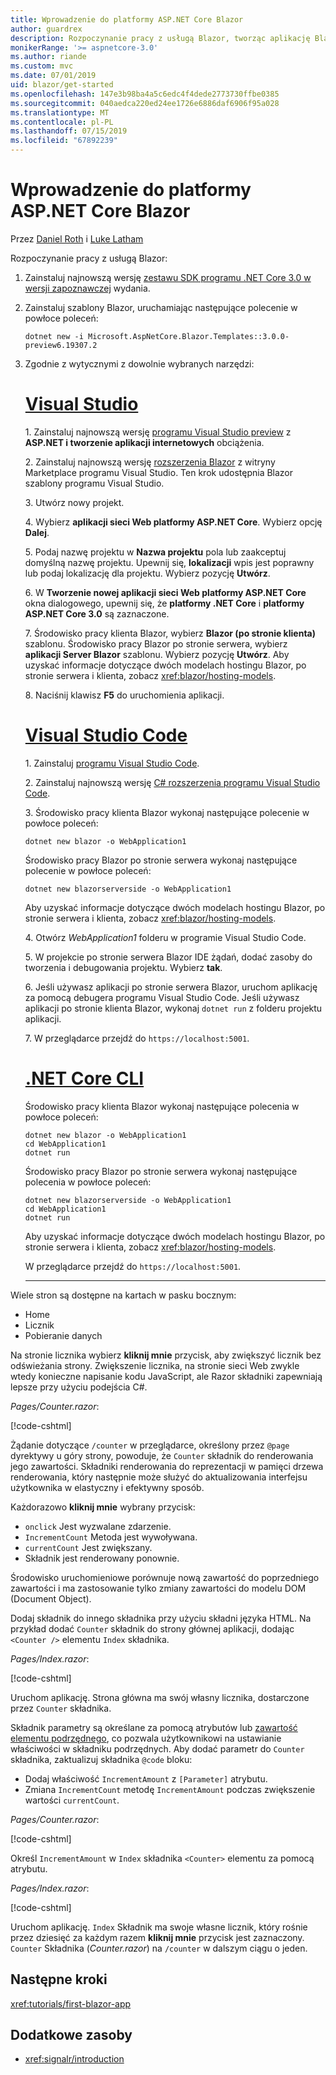 ```yaml
---
title: Wprowadzenie do platformy ASP.NET Core Blazor
author: guardrex
description: Rozpoczynanie pracy z usługą Blazor, tworząc aplikację Blazor, za pomocą narzędzi dostępnych w wybranym.
monikerRange: '>= aspnetcore-3.0'
ms.author: riande
ms.custom: mvc
ms.date: 07/01/2019
uid: blazor/get-started
ms.openlocfilehash: 147e3b98ba4a5c6edc4f4dede2773730ffbe0385
ms.sourcegitcommit: 040aedca220ed24ee1726e6886daf6906f95a028
ms.translationtype: MT
ms.contentlocale: pl-PL
ms.lasthandoff: 07/15/2019
ms.locfileid: "67892239"
---
```

# <a name="get-started-with-aspnet-core-blazor"></a>Wprowadzenie do platformy ASP.NET Core Blazor

Przez [Daniel Roth](https://github.com/danroth27) i [Luke Latham](https://github.com/guardrex)

Rozpoczynanie pracy z usługą Blazor:

1. Zainstaluj najnowszą wersję [zestawu SDK programu .NET Core 3.0 w wersji zapoznawczej](https://dotnet.microsoft.com/download/dotnet-core/3.0) wydania.

1. Zainstaluj szablony Blazor, uruchamiając następujące polecenie w powłoce poleceń:

   ```console
   dotnet new -i Microsoft.AspNetCore.Blazor.Templates::3.0.0-preview6.19307.2
   ```

1. Zgodnie z wytycznymi z dowolnie wybranych narzędzi:

   # <a name="visual-studiotabvisual-studio"></a>[Visual Studio](#tab/visual-studio)

   1\. Zainstaluj najnowszą wersję [programu Visual Studio preview](https://visualstudio.com/vs/preview) z **ASP.NET i tworzenie aplikacji internetowych** obciążenia.

   2\. Zainstaluj najnowszą wersję [rozszerzenia Blazor](https://go.microsoft.com/fwlink/?linkid=870389) z witryny Marketplace programu Visual Studio. Ten krok udostępnia Blazor szablony programu Visual Studio.

   3\. Utwórz nowy projekt.

   4\. Wybierz **aplikacji sieci Web platformy ASP.NET Core**. Wybierz opcję **Dalej**.

   5\. Podaj nazwę projektu w **Nazwa projektu** pola lub zaakceptuj domyślną nazwę projektu. Upewnij się, **lokalizacji** wpis jest poprawny lub podaj lokalizację dla projektu. Wybierz pozycję **Utwórz**.

   6\. W **Tworzenie nowej aplikacji sieci Web platformy ASP.NET Core** okna dialogowego, upewnij się, że **platformy .NET Core** i **platformy ASP.NET Core 3.0** są zaznaczone.

   7\. Środowisko pracy klienta Blazor, wybierz **Blazor (po stronie klienta)** szablonu. Środowisko pracy Blazor po stronie serwera, wybierz **aplikacji Server Blazor** szablonu. Wybierz pozycję **Utwórz**. Aby uzyskać informacje dotyczące dwóch modelach hostingu Blazor, po stronie serwera i klienta, zobacz <xref:blazor/hosting-models>.

   8\. Naciśnij klawisz **F5** do uruchomienia aplikacji.

   # <a name="visual-studio-codetabvisual-studio-code"></a>[Visual Studio Code](#tab/visual-studio-code)

   1\. Zainstaluj [programu Visual Studio Code](https://code.visualstudio.com/).

   2\. Zainstaluj najnowszą wersję [ C# rozszerzenia programu Visual Studio Code](https://marketplace.visualstudio.com/items?itemName=ms-vscode.csharp).

   3\. Środowisko pracy klienta Blazor wykonaj następujące polecenie w powłoce poleceń:

      ```console
      dotnet new blazor -o WebApplication1
      ```

      Środowisko pracy Blazor po stronie serwera wykonaj następujące polecenie w powłoce poleceń:

      ```console
      dotnet new blazorserverside -o WebApplication1
      ```

      Aby uzyskać informacje dotyczące dwóch modelach hostingu Blazor, po stronie serwera i klienta, zobacz <xref:blazor/hosting-models>.

   4\. Otwórz *WebApplication1* folderu w programie Visual Studio Code.

   5\. W projekcie po stronie serwera Blazor IDE żądań, dodać zasoby do tworzenia i debugowania projektu. Wybierz **tak**.

   6\. Jeśli używasz aplikacji po stronie serwera Blazor, uruchom aplikację za pomocą debugera programu Visual Studio Code. Jeśli używasz aplikacji po stronie klienta Blazor, wykonaj `dotnet run` z folderu projektu aplikacji.

   7\. W przeglądarce przejdź do `https://localhost:5001`.

   <!--

   # [Visual Studio for Mac](#tab/visual-studio-mac)

   1\. Install [Visual Studio for Mac](https://visualstudio.microsoft.com/vs/mac/). Switch the [Update channel to Preview](/visualstudio/mac/install-preview).

   2\. Select **File** > **New Solution** or **New Project**.

   3\. In the sidebar, select **.NET Core** > **App**.

   4\. For a Blazor server-side experience, select the **ASP.NET Core Blazor Server App** template. For a Blazor client-side experience, select the **ASP.NET Core Blazor (client-side)** template. Select **Next**. For information on the two Blazor hosting models, server-side and client-side, see <xref:blazor/hosting-models>.

   5\. The **Target Framework** defaults to **.NET Core 3.0**. Select **Next**.

   6\. In the **Project Name** field, enter `WebApplication1`. Select **Create**.

   7\. Select **Run** > **Run Without Debugging** to run the app *without the debugger*. Running with the debugger isn't supported at this time.

   -->

   # <a name="net-core-clitabnetcore-cli"></a>[.NET Core CLI](#tab/netcore-cli/)

   Środowisko pracy klienta Blazor wykonaj następujące polecenia w powłoce poleceń:

   ```console
   dotnet new blazor -o WebApplication1
   cd WebApplication1
   dotnet run
   ```

   Środowisko pracy Blazor po stronie serwera wykonaj następujące polecenia w powłoce poleceń:

   ```console
   dotnet new blazorserverside -o WebApplication1
   cd WebApplication1
   dotnet run
   ```

   Aby uzyskać informacje dotyczące dwóch modelach hostingu Blazor, po stronie serwera i klienta, zobacz <xref:blazor/hosting-models>.

   W przeglądarce przejdź do `https://localhost:5001`.

   ---

Wiele stron są dostępne na kartach w pasku bocznym:

* Home
* Licznik
* Pobieranie danych

Na stronie licznika wybierz **kliknij mnie** przycisk, aby zwiększyć licznik bez odświeżania strony. Zwiększenie licznika, na stronie sieci Web zwykle wtedy konieczne napisanie kodu JavaScript, ale Razor składniki zapewniają lepsze przy użyciu podejścia C#.

*Pages/Counter.razor*:

[!code-cshtml[](get-started/samples_snapshot/3.x/Counter1.razor?highlight=7,12-15)]

Żądanie dotyczące `/counter` w przeglądarce, określony przez `@page` dyrektywy u góry strony, powoduje, że `Counter` składnik do renderowania jego zawartości. Składniki renderowania do reprezentacji w pamięci drzewa renderowania, który następnie może służyć do aktualizowania interfejsu użytkownika w elastyczny i efektywny sposób.

Każdorazowo **kliknij mnie** wybrany przycisk:

* `onclick` Jest wyzwalane zdarzenie.
* `IncrementCount` Metoda jest wywoływana.
* `currentCount` Jest zwiększany.
* Składnik jest renderowany ponownie.

Środowisko uruchomieniowe porównuje nową zawartość do poprzedniego zawartości i ma zastosowanie tylko zmiany zawartości do modelu DOM (Document Object).

Dodaj składnik do innego składnika przy użyciu składni języka HTML. Na przykład dodać `Counter` składnik do strony głównej aplikacji, dodając `<Counter />` elementu `Index` składnika.

*Pages/Index.razor*:

[!code-cshtml[](get-started/samples_snapshot/3.x/Index1.razor?highlight=7)]

Uruchom aplikację. Strona główna ma swój własny licznika, dostarczone przez `Counter` składnika.

Składnik parametry są określane za pomocą atrybutów lub [zawartość elementu podrzędnego](xref:blazor/components#child-content), co pozwala użytkownikowi na ustawianie właściwości w składniku podrzędnych. Aby dodać parametr do `Counter` składnika, zaktualizuj składnika `@code` bloku:

* Dodaj właściwość `IncrementAmount` z `[Parameter]` atrybutu.
* Zmiana `IncrementCount` metodę `IncrementAmount` podczas zwiększenie wartości `currentCount`.

*Pages/Counter.razor*:

[!code-cshtml[](get-started/samples_snapshot/3.x/Counter2.razor?highlight=12-13,17)]

Określ `IncrementAmount` w `Index` składnika `<Counter>` elementu za pomocą atrybutu.

*Pages/Index.razor*:

[!code-cshtml[](get-started/samples_snapshot/3.x/Index2.razor?highlight=7)]

Uruchom aplikację. `Index` Składnik ma swoje własne licznik, który rośnie przez dziesięć za każdym razem **kliknij mnie** przycisk jest zaznaczony. `Counter` Składnika (*Counter.razor*) na `/counter` w dalszym ciągu o jeden.

## <a name="next-steps"></a>Następne kroki

<xref:tutorials/first-blazor-app>

## <a name="additional-resources"></a>Dodatkowe zasoby

* <xref:signalr/introduction>
